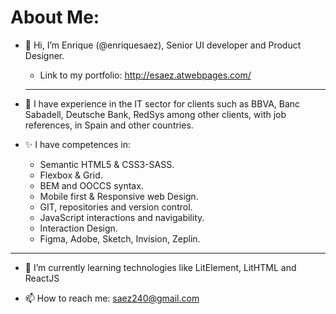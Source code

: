 # About Me:

- 👋 Hi, I’m Enrique (@enriquesaez), Senior UI developer and Product Designer.
  - Link to my portfolio: http://esaez.atwebpages.com/
  
  ---

- 👀 I have experience in the IT sector for clients such as BBVA, Banc Sabadell, Deutsche Bank, RedSys among other clients, with job references, in Spain and other countries. 

- ✨ I have competences in:

  - Semantic HTML5 & CSS3-SASS.
  - Flexbox & Grid.
  - BEM and OOCCS syntax.
  - Mobile first & Responsive web Design.
  - GIT, repositories and version control.
  - JavaScript interactions and navigability.
  - Interaction Design.
  - Figma, Adobe, Sketch, Invision, Zeplin.

---

- 🌱 I’m currently learning technologies like LitElement, LitHTML and ReactJS

- 📫 How to reach me: saez240@gmail.com

